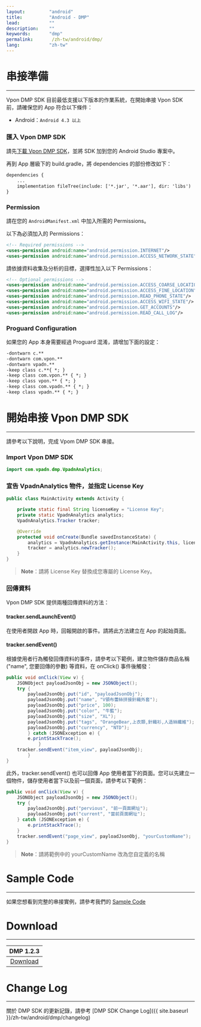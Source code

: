 ```yaml
---
layout:         "android"
title:          "Android - DMP"
lead:           ""
description:    ""
keywords:       "dmp"
permalink:       /zh-tw/android/dmp/
lang:           "zh-tw"
---
```


# 串接準備
---
Vpon DMP SDK 目前最低支援以下版本的作業系統，在開始串接 Vpon SDK 前，請確保您的 App 符合以下條件：

* Android：`Android 4.3 以上`

### 匯入 Vpon DMP SDK
請先[下載 Vpon DMP SDK]({{site.dnldurl}}/vpon-analytics-obf1.2.2-release-20190117.aar)，並將 SDK 加到您的 Android Studio 專案中。

再到 App 層級下的 build.gradle，將 dependencies 的部份修改如下：

```xml
dependencies {
    ...
    implementation fileTree(include: ['*.jar', '*.aar'], dir: 'libs')
}
```

### Permission
請在您的 `AndroidManifest.xml` 中加入所需的 Permissions。

以下為必須加入的 Permissions：

```xml
<!-- Required permissions -->
<uses-permission android:name="android.permission.INTERNET"/>
<uses-permission android:name="android.permission.ACCESS_NETWORK_STATE"/>
```

請依據資料收集及分析的目標，選擇性加入以下 Permissions：

```xml
<!-- Optional permissions -->
<uses-permission android:name="android.permission.ACCESS_COARSE_LOCATION"/>
<uses-permission android:name="android.permission.ACCESS_FINE_LOCATION"/>
<uses-permission android:name="android.permission.READ_PHONE_STATE"/>
<uses-permission android:name="android.permission.ACCESS_WIFI_STATE"/>
<uses-permission android:name="android.permission.GET_ACCOUNTS"/>
<uses-permission android:name="android.permission.READ_CALL_LOG"/>
```

### Proguard Configuration
如果您的 App 本身需要經過 Proguard 混淆，請增加下面的設定：<br>

```xml
-dontwarn c.**
-dontwarn com.vpon.**
-dontwarn vpadn.**
-keep class c.**{ *; }
-keep class com.vpon.** { *; }
-keep class vpon.** { *; }
-keep class com.vpadn.** { *; }
-keep class vpadn.** { *; }
```

# 開始串接 Vpon DMP SDK
---
請參考以下說明，完成 Vpom DMP SDK 串接。

### Import Vpon DMP SDK

```java
import com.vpadn.dmp.VpadnAnalytics;
```

### 宣告 VpadnAnalytics 物件，並指定 License Key

```java
public class MainActivity extends Activity {

	private static final String licenseKey = "License Key";
	private static VpadnAnalytics analytics;
	VpadnAnalytics.Tracker tracker;

	@Override
	protected void onCreate(Bundle savedInstanceState) {
		analytics = VpadnAnalytics.getInstance(MainActivity.this, licenseKey);
		tracker = analytics.newTracker();
	}
}
```

> **Note**：請將 License Key 替換成您專屬的 License Key。


### 回傳資料
Vpon DMP SDK 提供兩種回傳資料的方法：

#### tracker.sendLaunchEvent()
在使用者開啟 App 時，回報開啟的事件。請將此方法建立在 App 的起始頁面。

#### tracker.sendEvent()
根據使用者行為觸發回傳資料的事件，請參考以下範例，建立物件儲存商品名稱 ("name", 您要回傳的參數) 等資料，在 onClick() 事件後觸發：

```java
public void onClick(View v) {
	JSONObject payloadJsonObj = new JSONObject();
	try {
		payloadJsonObj.put("id", "payloadJsonObj");
		payloadJsonObj.put("name", "V領布蕾絲拼接針織外套");
		payloadJsonObj.put("price", 100);
		payloadJsonObj.put("color", "牛藍");
		payloadJsonObj.put("size", "XL");
		payloadJsonObj.put("tags", "OrangeBear,上衣類,針織衫,人造絲纖維");
		payloadJsonObj.put("currency", "NTD");
		} catch (JSONException e) {
		e.printStackTrace();
	        }
	tracker.sendEvent("item_view", payloadJsonObj);
        }
}
```

此外，tracker.sendEvent() 也可以回傳 App 使用者當下的頁面。您可以先建立一個物件，儲存使用者當下以及前一個頁面，請參考以下範例：

```java
public void onClick(View v) {
	JSONObject payloadJsonObj = new JSONObject();
	try {
		payloadJsonObj.put("pervious", "前一頁面網址");
		payloadJsonObj.put("current", "當前頁面網址");
	} catch (JSONException e) {
		e.printStackTrace();
	}
	tracker.sendEvent("page_view", payloadJsonObj, "yourCustomName");
}
```

> **Note**：請將範例中的 yourCustomName 改為您自定義的名稱

# Sample Code
---
如果您想看到完整的串接實例，請參考我們的 [Sample Code](https://github.com/vpon-sdk/Vpon-Android-Analytics)


# Download
---

|DMP 1.2.3|
|:-------:|
|[Download]({{site.dnldurl}}/vpon-analytics-obf1.2.3-release-20190524.aar)|

# Change Log
---
關於 DMP SDK 的更新記錄，請參考 [DMP SDK Change Log]({{ site.baseurl }}/zh-tw/android/dmp/changelog)
